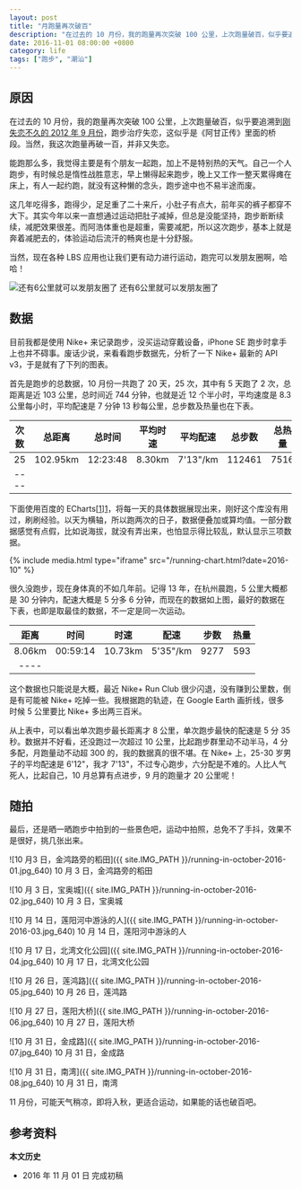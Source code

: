 ```yaml
---
layout: post
title: "月跑量再次破百"
description: "在过去的 10 月份，我的跑量再次突破 100 公里，上次跑量破百，似乎要追溯到刚失恋不久的 2012 年 9 月份，跑步治疗失恋，这似乎是《阿甘正传》里面的桥段。当然，我这次跑量再破一百，并非又失恋。"
date: 2016-11-01 08:00:00 +0800
category: life
tags: ["跑步", "潮汕"]
---
```


## 原因

在过去的 10 月份，我的跑量再次突破 100 公里，上次跑量破百，似乎要追溯到[刚失恋不久的 2012 年 9 月份](/running-notes-in-september.html)，跑步治疗失恋，这似乎是《阿甘正传》里面的桥段。当然，我这次跑量再破一百，并非又失恋。

能跑那么多，我觉得主要是有个朋友一起跑，加上不是特别热的天气。自己一个人跑步，有时候总是惰性战胜意志，早上懒得起来跑步，晚上又工作一整天累得瘫在床上，有人一起约跑，就没有这种懒的念头，跑步途中也不易半途而废。

这几年吃得多，跑得少，足足重了二十来斤，小肚子有点大，前年买的裤子都穿不大下。其实今年以来一直想通过运动把肚子减掉，但总是没能坚持，跑步断断续续，减肥效果很差。而阿浩体重也是超重，需要减肥，所以这次跑步，基本上就是奔着减肥去的，体验运动后流汗的畅爽也是十分舒服。

当然，现在各种 LBS 应用也让我们更有动力进行运动，跑完可以发朋友圈啊，哈哈！

![还有6公里就可以发朋友圈了](http://img.21sq.org/uploadfile/cover/20160918/1474175363595892.jpg)
还有6公里就可以发朋友圈了

## 数据

目前我都是使用 Nike+ 来记录跑步，没买运动穿戴设备，iPhone SE 跑步时拿手上也并不碍事。废话少说，来看看跑步数据先，分析了一下 Nike+ 最新的 API v3，于是就有了下列的图表。

首先是跑步的总数据，10 月份一共跑了 20 天，25 次，其中有 5 天跑了 2 次，总距离是近 103 公里，总时间近 744 分钟，也就是近 12 个半小时，平均速度是 8.3 公里每小时，平均配速是 7 分钟 13 秒每公里，总步数及热量也在下表。


| 次数 | 总距离 | 总时间 | 平均时速 | 平均配速 | 总步数 | 总热量 |
|:----:|:------:|:------:|:--------:|:--------:|:------:|:------:|
|  25  |102.95km|12:23:48|  8.30km  | 7'13"/km | 112461 | 7516   |
|----

下面使用百度的 ECharts[[1]][1]，将每一天的具体数据展现出来，刚好这个库没有用过，刷刷经验。以天为横轴，所以跑两次的日子，数据便叠加或算均值。一部分数据感觉有点假，比如说海拔，就没有弄出来，也怕显示得比较乱，默认显示三项数据。

{% include media.html type="iframe" src="/running-chart.html?date=2016-10" %}

很久没跑步，现在身体真的不如几年前。记得 13 年，在杭州晨跑，5 公里大概都是 30 分钟内，配速大概是 5 分多 6 分钟，而现在的数据如上图，最好的数据在下表，也即是取最佳的数据，不一定是同一次运动。

| 距离 | 时间 | 时速 | 配速 | 步数 | 热量 |
|:----:|:----:|:----:|:----:|:----:|:----:|
|8.06km|00:59:14|10.73km|5'35"/km|9277|593|
|----

这个数据也只能说是大概，最近 Nike+ Run Club 很少闪退，没有赚到公里数，倒是有可能被 Nike+ 吃掉一些。我根据跑的轨迹，在 Google Earth 画折线，很多时候 5 公里要比 Nike+ 多出两三百米。

从上表中，可以看出单次跑步最长距离才 8 公里，单次跑步最快的配速是 5 分 35 秒。数据并不好看，还没跑过一次超过 10 公里，比起跑步群里动不动半马，4 分多配，月跑量动不动超 300 的，我的数据真的很不堪。在 Nike+ 上，25-30 岁男子的平均配速是 6'12"，我才 7'13"，不过专心跑步，六分配是不难的。人比人气死人，比起自己，10 月总算有点进步，9 月的跑量才 20 公里呢！

## 随拍

最后，还是晒一晒跑步中拍到的一些景色吧，运动中拍照，总免不了手抖，效果不是很好，挑几张出来。

![10 月3 日，金鸿路旁的稻田]({{ site.IMG_PATH }}/running-in-october-2016-01.jpg_640)
10 月 3 日，金鸿路旁的稻田

![10 月 3 日，宝奥城]({{ site.IMG_PATH }}/running-in-october-2016-02.jpg_640)
10 月 3 日，宝奥城

![10 月 14 日，莲阳河中游泳的人]({{ site.IMG_PATH }}/running-in-october-2016-03.jpg_640)
10 月 14 日，莲阳河中游泳的人

![10 月 17 日，北湾文化公园]({{ site.IMG_PATH }}/running-in-october-2016-04.jpg_640)
10 月 17 日，北湾文化公园

![10 月 26 日，莲鸿路]({{ site.IMG_PATH }}/running-in-october-2016-05.jpg_640)
10 月 26 日，莲鸿路

![10 月 27 日，莲阳大桥]({{ site.IMG_PATH }}/running-in-october-2016-06.jpg_640)
10 月 27 日，莲阳大桥

![10 月 31 日，金成路]({{ site.IMG_PATH }}/running-in-october-2016-07.jpg_640)
10 月 31 日，金成路

![10 月 31 日，南湾]({{ site.IMG_PATH }}/running-in-october-2016-08.jpg_640)
10 月 31 日，南湾

11 月份，可能天气稍凉，即将入秋，更适合运动，如果能的话也破百吧。

## 参考资料

[1]: http://echarts.baidu.com/ 'ECharts'

**本文历史**

* 2016 年 11 月 01 日 完成初稿
